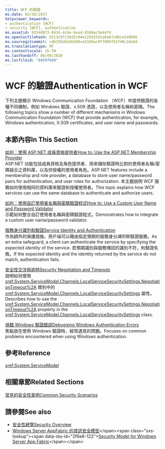 ```yaml
---
title: WCF 的驗證
ms.date: 03/30/2017
helpviewer_keywords:
- authentication [WCF]
- security [WCF], authentication
ms.assetid: 9254d873-843d-4c6e-bea4-8184ac3e44f4
ms.openlocfilehash: b513c9713bd2c04e125915d1a0a87c86ce249666
ms.sourcegitcommit: cdb295dd1db589ce5169ac9ff096f01fd0c2da9d
ms.translationtype: MT
ms.contentlocale: zh-TW
ms.lasthandoff: 06/09/2020
ms.locfileid: "84597640"
---
```

# <a name="authentication-in-wcf"></a><span data-ttu-id="2f6e8-102">WCF 的驗證</span><span class="sxs-lookup"><span data-stu-id="2f6e8-102">Authentication in WCF</span></span>
<span data-ttu-id="2f6e8-103">下列主題顯示 Windows Communication Foundation （WCF）中提供驗證的各種不同機制，例如 Windows 驗證、x.509 憑證，以及使用者名稱和密碼。</span><span class="sxs-lookup"><span data-stu-id="2f6e8-103">The following topics show a number of different mechanisms in Windows Communication Foundation (WCF) that provide authentication, for example, Windows authentication, X.509 certificates, and user name and passwords.</span></span>  
  
## <a name="in-this-section"></a><span data-ttu-id="2f6e8-104">本節內容</span><span class="sxs-lookup"><span data-stu-id="2f6e8-104">In This Section</span></span>  
 [<span data-ttu-id="2f6e8-105">如何：使用 ASP.NET 成員資格提供者</span><span class="sxs-lookup"><span data-stu-id="2f6e8-105">How to: Use the ASP.NET Membership Provider</span></span>](how-to-use-the-aspnet-membership-provider.md)  
 <span data-ttu-id="2f6e8-106">ASP.NET 功能包括成員資格及角色提供者、用來儲存驗證時比對的使用者名稱/密碼組合之資料庫，以及供授權的使用者角色。</span><span class="sxs-lookup"><span data-stu-id="2f6e8-106">ASP.NET features include a membership and role provider, a database to store user name/password pairs for authentication, and user roles for authorization.</span></span> <span data-ttu-id="2f6e8-107">本主題說明 WCF 服務如何使用相同的資料庫來驗證和授權使用者。</span><span class="sxs-lookup"><span data-stu-id="2f6e8-107">This topic explains how WCF services can use the same database to authenticate and authorize users.</span></span>  
  
 [<span data-ttu-id="2f6e8-108">如何：使用自訂使用者名稱與密碼驗證程式</span><span class="sxs-lookup"><span data-stu-id="2f6e8-108">How to: Use a Custom User Name and Password Validator</span></span>](how-to-use-a-custom-user-name-and-password-validator.md)  
 <span data-ttu-id="2f6e8-109">示範如何整合自訂使用者名稱與密碼驗證程式。</span><span class="sxs-lookup"><span data-stu-id="2f6e8-109">Demonstrates how to integrate a custom user name/password validator.</span></span>  
  
 [<span data-ttu-id="2f6e8-110">服務身分識別和驗證</span><span class="sxs-lookup"><span data-stu-id="2f6e8-110">Service Identity and Authentication</span></span>](service-identity-and-authentication.md)  
 <span data-ttu-id="2f6e8-111">作為額外的保護措施，用戶端可以藉由指定預期的服務身分*識別*來驗證服務。</span><span class="sxs-lookup"><span data-stu-id="2f6e8-111">As an extra safeguard, a client can authenticate the service by specifying the expected *identity* of the service.</span></span> <span data-ttu-id="2f6e8-112">若預期識別與服務傳回的識別不符，則驗證失敗。</span><span class="sxs-lookup"><span data-stu-id="2f6e8-112">If the expected identity and the identity returned by the service do not match, authentication fails.</span></span>  
  
 [<span data-ttu-id="2f6e8-113">安全性交涉與逾時</span><span class="sxs-lookup"><span data-stu-id="2f6e8-113">Security Negotiation and Timeouts</span></span>](security-negotiation-and-timeouts.md)  
 <span data-ttu-id="2f6e8-114">說明如何使用 <xref:System.ServiceModel.Channels.LocalServiceSecuritySettings.NegotiationTimeout%2A> 類別中的 <xref:System.ServiceModel.Channels.LocalServiceSecuritySettings> 屬性。</span><span class="sxs-lookup"><span data-stu-id="2f6e8-114">Describes how to use the <xref:System.ServiceModel.Channels.LocalServiceSecuritySettings.NegotiationTimeout%2A> property in the <xref:System.ServiceModel.Channels.LocalServiceSecuritySettings> class.</span></span>  
  
 [<span data-ttu-id="2f6e8-115">偵錯 Windows 驗證錯誤</span><span class="sxs-lookup"><span data-stu-id="2f6e8-115">Debugging Windows Authentication Errors</span></span>](debugging-windows-authentication-errors.md)  
 <span data-ttu-id="2f6e8-116">焦點放在使用 Windows 驗證時，經常遇見的問題。</span><span class="sxs-lookup"><span data-stu-id="2f6e8-116">Focuses on common problems encountered when using Windows authentication.</span></span>  
  
## <a name="reference"></a><span data-ttu-id="2f6e8-117">參考</span><span class="sxs-lookup"><span data-stu-id="2f6e8-117">Reference</span></span>  
 <xref:System.ServiceModel>  
  
## <a name="related-sections"></a><span data-ttu-id="2f6e8-118">相關章節</span><span class="sxs-lookup"><span data-stu-id="2f6e8-118">Related Sections</span></span>  
 [<span data-ttu-id="2f6e8-119">常見的安全性案例</span><span class="sxs-lookup"><span data-stu-id="2f6e8-119">Common Security Scenarios</span></span>](common-security-scenarios.md)  
  
## <a name="see-also"></a><span data-ttu-id="2f6e8-120">請參閱</span><span class="sxs-lookup"><span data-stu-id="2f6e8-120">See also</span></span>

- [<span data-ttu-id="2f6e8-121">安全性總覽</span><span class="sxs-lookup"><span data-stu-id="2f6e8-121">Security Overview</span></span>](security-overview.md)
- <span data-ttu-id="2f6e8-122">[Windows Server AppFabric 的資訊安全模型](https://docs.microsoft.com/previous-versions/appfabric/ee677202(v=azure.10))</span><span class="sxs-lookup"><span data-stu-id="2f6e8-122">[Security Model for Windows Server App Fabric](https://docs.microsoft.com/previous-versions/appfabric/ee677202(v=azure.10))</span></span>
